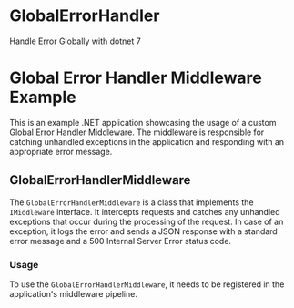 # GlobalErrorHandler
Handle Error Globally with dotnet 7

# Global Error Handler Middleware Example

This is an example .NET  application showcasing the usage of a custom Global Error Handler Middleware. The middleware is responsible for catching unhandled exceptions in the application and responding with an appropriate error message.

## GlobalErrorHandlerMiddleware

The `GlobalErrorHandlerMiddleware` is a class that implements the `IMiddleware` interface. It intercepts requests and catches any unhandled exceptions that occur during the processing of the request. In case of an exception, it logs the error and sends a JSON response with a standard error message and a 500 Internal Server Error status code.

### Usage

To use the `GlobalErrorHandlerMiddleware`, it needs to be registered in the application's middleware pipeline.
